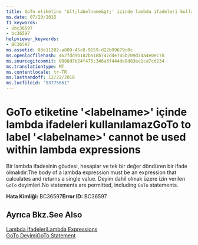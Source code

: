 ```yaml
---
title: GoTo etiketine '&lt;labelname&gt;' içinde lambda ifadeleri kullanılamaz
ms.date: 07/20/2015
f1_keywords:
- vbc36597
- bc36597
helpviewer_keywords:
- BC36597
ms.assetid: 83e11202-a889-45c8-9159-d22b99679c0c
ms.openlocfilehash: 462fdd9b182ba18b747dde745b709d74a4e0ec78
ms.sourcegitcommit: 0888d7b24f475c346a3f444de8d83ec1ca7cd234
ms.translationtype: MT
ms.contentlocale: tr-TR
ms.lasthandoff: 12/22/2018
ms.locfileid: "53775661"
---
```

# <a name="goto-to-label-ltlabelnamegt-cannot-be-used-within-lambda-expressions"></a><span data-ttu-id="259f0-102">GoTo etiketine '&lt;labelname&gt;' içinde lambda ifadeleri kullanılamaz</span><span class="sxs-lookup"><span data-stu-id="259f0-102">GoTo to label '&lt;labelname&gt;' cannot be used within lambda expressions</span></span>
<span data-ttu-id="259f0-103">Bir lambda ifadesinin gövdesi, hesaplar ve tek bir değer döndüren bir ifade olmalıdır.</span><span class="sxs-lookup"><span data-stu-id="259f0-103">The body of a lambda expression must be an expression that calculates and returns a single value.</span></span> <span data-ttu-id="259f0-104">Deyim dahil olmak üzere izin verilen `GoTo` deyimleri.</span><span class="sxs-lookup"><span data-stu-id="259f0-104">No statements are permitted, including `GoTo` statements.</span></span>  
  
 <span data-ttu-id="259f0-105">**Hata Kimliği:** BC36597</span><span class="sxs-lookup"><span data-stu-id="259f0-105">**Error ID:** BC36597</span></span>  
  
## <a name="see-also"></a><span data-ttu-id="259f0-106">Ayrıca Bkz.</span><span class="sxs-lookup"><span data-stu-id="259f0-106">See Also</span></span>  
 [<span data-ttu-id="259f0-107">Lambda İfadeleri</span><span class="sxs-lookup"><span data-stu-id="259f0-107">Lambda Expressions</span></span>](../../visual-basic/programming-guide/language-features/procedures/lambda-expressions.md)  
 [<span data-ttu-id="259f0-108">GoTo Deyimi</span><span class="sxs-lookup"><span data-stu-id="259f0-108">GoTo Statement</span></span>](../../visual-basic/language-reference/statements/goto-statement.md)
